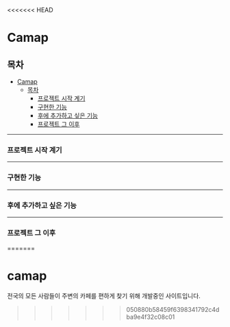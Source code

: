 <<<<<<< HEAD
# Camap

## 목차
- [Camap](#camap)
  - [목차](#목차)
    - [프로젝트 시작 계기](#프로젝트-시작-계기)
    - [구현한 기능](#구현한-기능)
    - [후에 추가하고 싶은 기능](#후에-추가하고-싶은-기능)
    - [프로젝트 그 이후](#프로젝트-그-이후)

<hr>

### 프로젝트 시작 계기


<hr>

### 구현한 기능


<hr>

### 후에 추가하고 싶은 기능


<hr>

### 프로젝트 그 이후
=======
# camap
전국의 모든 사람들이 주변의 카페를 편하게 찾기 위해 개발중인 사이트입니다.
>>>>>>> 050880b58459f6398341792c4dba9e4f32c08c01
